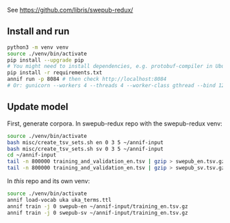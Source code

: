 See https://github.com/libris/swepub-redux/

## Install and run

```bash
python3 -m venv venv
source ./venv/bin/activate
pip install --upgrade pip
# You might need to install dependencies, e.g. protobuf-compiler in Ubuntu
pip install -r requirements.txt
annif run -p 8084 # then check http://localhost:8084
# Or: gunicorn --workers 4 --threads 4 --worker-class gthread --bind 127.0.0.1:8084 "annif:create_app()"
```

## Update model

First, generate corpora. In swepub-redux repo with the swepub-redux venv:

```bash
source ./venv/bin/activate
bash misc/create_tsv_sets.sh en 0 3 5 ~/annif-input
bash misc/create_tsv_sets.sh sv 0 3 5 ~/annif-input
cd ~/annif-input
tail -n 800000 training_and_validation_en.tsv | gzip > swepub_en.tsv.gz
tail -n 800000 training_and_validation_en.tsv | gzip > swepub_sv.tsv.gz
```

In _this_ repo and its own venv:

```bash
source ./venv/bin/activate
annif load-vocab uka uka_terms.ttl
annif train -j 0 swepub-en ~/annif-input/training_en.tsv.gz
annif train -j 0 swepub-sv ~/annif-input/training_en.tsv.gz
```
